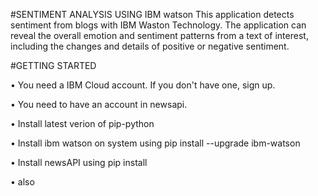 #SENTIMENT ANALYSIS USING IBM watson
This application detects sentiment from blogs with IBM Waston Technology. The application can reveal the overall emotion and sentiment patterns from a text of interest, including the changes and details of positive or negative sentiment.


#GETTING STARTED

•	You need a IBM Cloud account. If you don't have one, sign up.


•	You need to have an account in newsapi.


•	Install latest verion of pip-python

•	Install ibm watson on system using pip install --upgrade ibm-watson

•	Install newsAPI using pip install 


•	also 